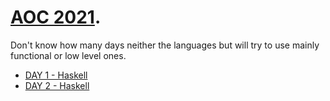 # [AOC 2021](https://adventofcode.com/). 
Don't know how many days neither the languages but will try to use mainly functional or low level ones.

- [DAY 1 - Haskell](/D1/src/Main.hs)
- [DAY 2 - Haskell](/D2/src/Main.hs)

